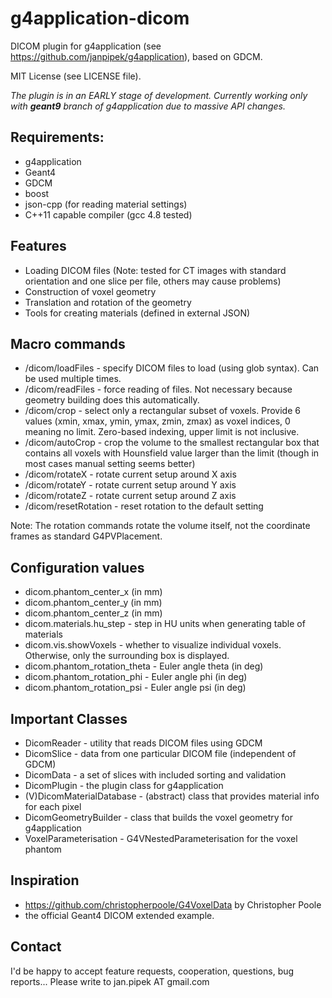 g4application-dicom
===================
DICOM plugin for g4application (see https://github.com/janpipek/g4application),
based on GDCM.

MIT License (see LICENSE file).

*The plugin is in an EARLY stage of development. Currently working only with **geant9** branch of g4application due
to massive API changes.*

Requirements:
-------------
* g4application
* Geant4
* GDCM
* boost
* json-cpp (for reading material settings)
* C++11 capable compiler (gcc 4.8 tested)

Features
--------
* Loading DICOM files (Note: tested for CT images with standard orientation and one slice per file, others may cause problems)
* Construction of voxel geometry
* Translation and rotation of the geometry
* Tools for creating materials (defined in external JSON)

Macro commands
--------------    
* /dicom/loadFiles - specify DICOM files to load (using glob syntax). Can be used multiple times.
* /dicom/readFiles - force reading of files. Not necessary because geometry building does this automatically.
* /dicom/crop - select only a rectangular subset of voxels. Provide 6 values (xmin, xmax, ymin, ymax, zmin, zmax) as voxel indices, 0 meaning no limit. Zero-based indexing, upper limit is not inclusive.
* /dicom/autoCrop - crop the volume to the smallest rectangular box that contains all voxels with Hounsfield value larger than the limit (though in most cases manual setting seems better)
* /dicom/rotateX - rotate current setup around X axis
* /dicom/rotateY - rotate current setup around Y axis
* /dicom/rotateZ - rotate current setup around Z axis
* /dicom/resetRotation - reset rotation to the default setting

Note: The rotation commands rotate the volume itself, not the coordinate
frames as standard G4PVPlacement.

Configuration values
--------------------
* dicom.phantom_center_x (in mm)
* dicom.phantom_center_y (in mm)
* dicom.phantom_center_z (in mm)
* dicom.materials.hu_step - step in HU units when generating table of materials
* dicom.vis.showVoxels - whether to visualize individual voxels.
    Otherwise, only the surrounding box is displayed.
* dicom.phantom_rotation_theta - Euler angle theta (in deg)
* dicom.phantom_rotation_phi - Euler angle phi (in deg)
* dicom.phantom_rotation_psi - Euler angle psi (in deg)

Important Classes
-----------------
* DicomReader - utility that reads DICOM files using GDCM
* DicomSlice - data from one particular DICOM file (independent of GDCM)
* DicomData - a set of slices with included sorting and validation
* DicomPlugin - the plugin class for g4application
* (V)DicomMaterialDatabase - (abstract) class that provides material info
    for each pixel
* DicomGeometryBuilder - class that builds the voxel geometry for g4application
* VoxelParameterisation - G4VNestedParameterisation for the voxel phantom

Inspiration
-----------
* https://github.com/christopherpoole/G4VoxelData by Christopher Poole
* the official Geant4 DICOM extended example.

Contact
-------
I'd be happy to accept feature requests, cooperation, questions, bug reports...
Please write to jan.pipek AT gmail.com
